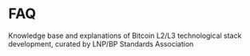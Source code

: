 # FAQ
Knowledge base and explanations of Bitcoin L2/L3 technological stack development, curated by LNP/BP Standards Association
